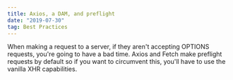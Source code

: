 ```yaml
---
title: Axios, a DAM, and preflight
date: "2019-07-30"
tag: Best Practices
---
```


When making a request to a server, if they aren't accepting OPTIONS requests, you're going to have a bad time.
Axios and Fetch make preflight requests by default so if you want to circumvent this, you'll have to use the vanilla XHR capabilities.
